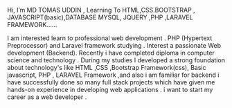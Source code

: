  Hi, I’m MD TOMAS UDDIN ,
Learning  To HTML,CSS.BOOTSTRAP , JAVASCRIPT(basic),DATABASE MYSQL, JQUERY ,PHP ,LARAVEL FRAMEWORK......


  
I am interested learn to professional web development . PHP (Hypertext Preprocessor) and Laravel framework studying . 
Interest a passionate Web development (Backend). Recently i have completed diploma in computer science and technology . 
During my studies I developed a strong foundation about  technology's like HTML ,CSS ,Bootstrap Framework(css), Basic javascript,  PHP ,  LARAVEL Framework ,and also i am familiar  for backend i have successfully done so many full stack projects which have given me hands-on experience in developing web applications . 
i want to start my career as a web developer .
